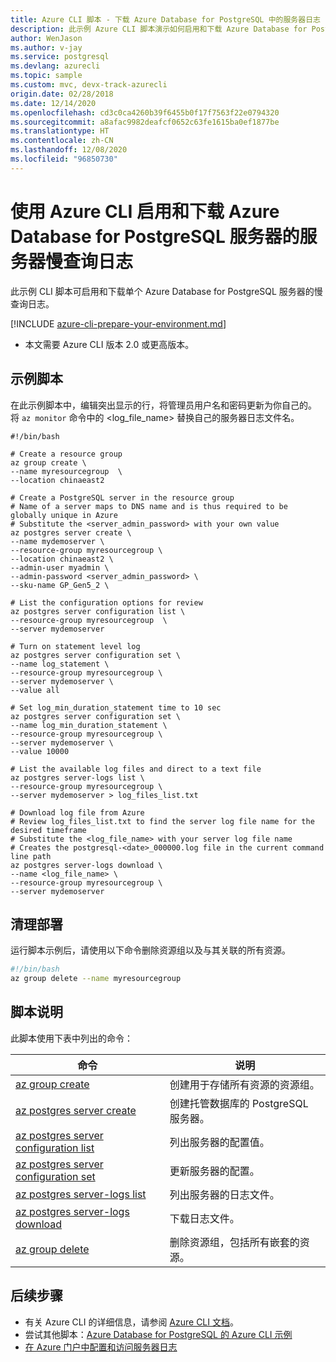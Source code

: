 ```yaml
---
title: Azure CLI 脚本 - 下载 Azure Database for PostgreSQL 中的服务器日志
description: 此示例 Azure CLI 脚本演示如何启用和下载 Azure Database for PostgreSQL 的服务器日志。
author: WenJason
ms.author: v-jay
ms.service: postgresql
ms.devlang: azurecli
ms.topic: sample
ms.custom: mvc, devx-track-azurecli
origin.date: 02/28/2018
ms.date: 12/14/2020
ms.openlocfilehash: cd3c0ca4260b39f6455b0f17f7563f22e0794320
ms.sourcegitcommit: a8afac9982deafcf0652c63fe1615ba0ef1877be
ms.translationtype: HT
ms.contentlocale: zh-CN
ms.lasthandoff: 12/08/2020
ms.locfileid: "96850730"
---
```

# <a name="enable-and-download-server-slow-query-logs-of-an-azure-database-for-postgresql-server-using-azure-cli"></a>使用 Azure CLI 启用和下载 Azure Database for PostgreSQL 服务器的服务器慢查询日志
此示例 CLI 脚本可启用和下载单个 Azure Database for PostgreSQL 服务器的慢查询日志。

[!INCLUDE [azure-cli-prepare-your-environment.md](../../../includes/azure-cli-prepare-your-environment.md)]

- 本文需要 Azure CLI 版本 2.0 或更高版本。 

## <a name="sample-script"></a>示例脚本
在此示例脚本中，编辑突出显示的行，将管理员用户名和密码更新为你自己的。 将 `az monitor` 命令中的 &lt;log_file_name&gt; 替换自己的服务器日志文件名。

```cli
#!/bin/bash

# Create a resource group
az group create \
--name myresourcegroup  \
--location chinaeast2

# Create a PostgreSQL server in the resource group
# Name of a server maps to DNS name and is thus required to be globally unique in Azure
# Substitute the <server_admin_password> with your own value
az postgres server create \
--name mydemoserver \
--resource-group myresourcegroup \
--location chinaeast2 \
--admin-user myadmin \
--admin-password <server_admin_password> \
--sku-name GP_Gen5_2 \

# List the configuration options for review
az postgres server configuration list \
--resource-group myresourcegroup  \
--server mydemoserver

# Turn on statement level log
az postgres server configuration set \
--name log_statement \
--resource-group myresourcegroup \
--server mydemoserver \
--value all

# Set log_min_duration_statement time to 10 sec
az postgres server configuration set \
--name log_min_duration_statement \
--resource-group myresourcegroup \
--server mydemoserver \
--value 10000

# List the available log files and direct to a text file
az postgres server-logs list \
--resource-group myresourcegroup \
--server mydemoserver > log_files_list.txt

# Download log file from Azure 
# Review log_files_list.txt to find the server log file name for the desired timeframe
# Substitute the <log_file_name> with your server log file name
# Creates the postgresql-<date>_000000.log file in the current command line path
az postgres server-logs download \
--name <log_file_name> \
--resource-group myresourcegroup \
--server mydemoserver
```

## <a name="clean-up-deployment"></a>清理部署
运行脚本示例后，请使用以下命令删除资源组以及与其关联的所有资源。 

```bash
#!/bin/bash
az group delete --name myresourcegroup
```

## <a name="script-explanation"></a>脚本说明
此脚本使用下表中列出的命令：

| **命令** | **说明** |
|---|---|
| [az group create](/cli/group) | 创建用于存储所有资源的资源组。 |
| [az postgres server create](/cli/postgres/server) | 创建托管数据库的 PostgreSQL 服务器。 |
| [az postgres server configuration list](/cli/postgres/server/configuration) | 列出服务器的配置值。 |
| [az postgres server configuration set](/cli/postgres/server/configuration) | 更新服务器的配置。 |
| [az postgres server-logs list](/cli/postgres/server-logs) | 列出服务器的日志文件。 |
| [az postgres server-logs download](/cli/postgres/server-logs) | 下载日志文件。 |
| [az group delete](/cli/group) | 删除资源组，包括所有嵌套的资源。 |

## <a name="next-steps"></a>后续步骤
- 有关 Azure CLI 的详细信息，请参阅 [Azure CLI 文档](/cli)。
- 尝试其他脚本：[Azure Database for PostgreSQL 的 Azure CLI 示例](../sample-scripts-azure-cli.md)
- [在 Azure 门户中配置和访问服务器日志](../howto-configure-server-logs-in-portal.md)

